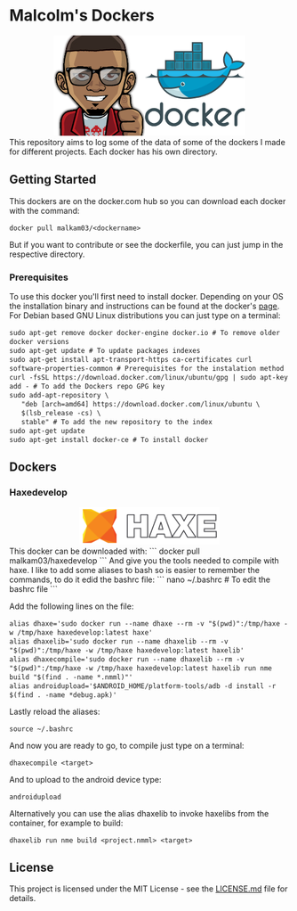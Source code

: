 Malcolm's Dockers
=====================
<div align="center"><img src ="./logos/malkam03.png" /><img src ="./logos/docker.png" /></div>
This repository aims to log some of the data of some of the dockers I made for different projects.
Each docker has his own directory.

## Getting Started
This dockers are on the docker.com hub so you can download each docker with the command:
```
docker pull malkam03/<dockername>
```
But if you want to contribute or see the dockerfile, you can just jump in the respective directory.
### Prerequisites
To use this docker you'll first need to install docker. Depending on your OS the installation binary and instructions can be found at the docker's [page](https://docs.docker.com/engine/installation/#supported-platforms). For Debian based GNU Linux distributions you can just type on a terminal:
```
sudo apt-get remove docker docker-engine docker.io # To remove older docker versions
sudo apt-get update # To update packages indexes
sudo apt-get install apt-transport-https ca-certificates curl software-properties-common # Prerequisites for the instalation method
curl -fsSL https://download.docker.com/linux/ubuntu/gpg | sudo apt-key add - # To add the Dockers repo GPG key
sudo add-apt-repository \
   "deb [arch=amd64] https://download.docker.com/linux/ubuntu \
   $(lsb_release -cs) \
   stable" # To add the new repository to the index
sudo apt-get update
sudo apt-get install docker-ce # To install docker
```
## Dockers
### Haxedevelop
<div align="center"><img src ="./logos/haxe-logo.png" height="20%vh" width="50%vw"/></div>
This docker can be downloaded with:
```
docker pull malkam03/haxedevelop
```
And give you the tools needed to compile with haxe.
I like to add some aliases to bash so is easier to remember the commands, to do it edid the bashrc file:
```
nano ~/.bashrc # To edit the bashrc file
```

Add the following lines on the file:
```
alias dhaxe='sudo docker run --name dhaxe --rm -v "$(pwd)":/tmp/haxe -w /tmp/haxe haxedevelop:latest haxe'
alias dhaxelib='sudo docker run --name dhaxelib --rm -v "$(pwd)":/tmp/haxe -w /tmp/haxe haxedevelop:latest haxelib'
alias dhaxecompile='sudo docker run --name dhaxelib --rm -v "$(pwd)":/tmp/haxe -w /tmp/haxe haxedevelop:latest haxelib run nme build "$(find . -name *.nmml)"'
alias androidupload='$ANDROID_HOME/platform-tools/adb -d install -r $(find . -name *debug.apk)'
```
Lastly reload the aliases:
```
source ~/.bashrc
```
And now you are ready to go, to compile just type on a terminal:
```
dhaxecompile <target>
```
And to upload to the android device type: 
```
androidupload
```
Alternatively you can use the alias dhaxelib to invoke haxelibs from the container, for example to build: 
```
dhaxelib run nme build <project.nmml> <target>
```
## License
This project is licensed under the MIT License - see the [LICENSE.md](LICENSE.md) file for details.


